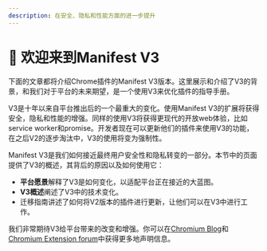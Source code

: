 ```yaml
---
description: 在安全、隐私和性能方面的进一步提升
---
```


# 🐶 欢迎来到Manifest V3

下面的文章都将介绍Chrome插件的Manifest V3版本。这里展示和介绍了V3的背景，和我们对于平台的未来期望，是一个使用V3来优化插件的指导手册。

V3是十年以来自平台推出后的一个最重大的变化。使用Manifest V3的扩展将获得安全，隐私和性能的增强。同样的使用V3将获得更现代的开放web体验，比如service worker和promise。开发者现在可以更新他们的插件来使用V3的功能，在之后V2的逐步淘汰中，V3的使用将变为强制性。

Manifest V3是我们如何接近最终用户安全性和隐私转变的一部分。本节中的页面提供了V3的概述，其背后的原因以及如何使用它：

* **平台愿景**解释了V3是如何变化，以适配平台正在接近的大蓝图。
* **V3概述**阐述了V3中的技术变化。
* 迁移指南讲述了如何将V2版本的插件进行更新，让他们可以在V3中进行工作。

我们非常期待V3给平台带来的改变和增强。你可以在[Chromium Blog](https://blog.chromium.org)和[Chromium Extension forum](https://groups.google.com/a/chromium.org/g/chromium-extensions)中获得更多地声明信息。
